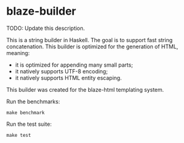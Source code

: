 blaze-builder
=============

TODO: Update this description.

This is a string builder in Haskell. The goal is to support fast string
concatenation. This builder is optimized for the generation of HTML, meaning:

- it is optimized for appending many small parts;
- it natively supports UTF-8 encoding;
- it natively supports HTML entity escaping.

This builder was created for the blaze-html templating system.

Run the benchmarks:

    make benchmark

Run the test suite:

    make test
